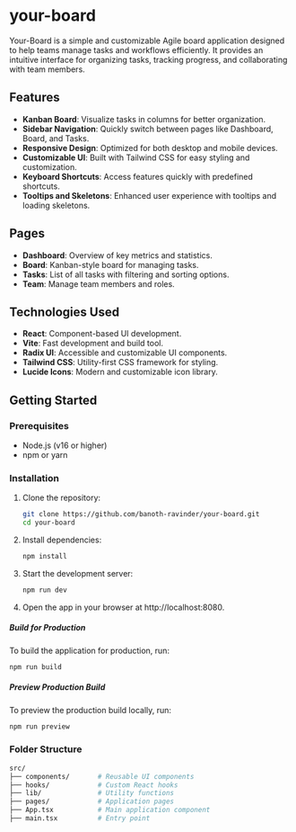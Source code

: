 # your-board

Your-Board is a simple and customizable Agile board application designed to help teams manage tasks and workflows efficiently. It provides an intuitive interface for organizing tasks, tracking progress, and collaborating with team members.

## Features

- **Kanban Board**: Visualize tasks in columns for better organization.
- **Sidebar Navigation**: Quickly switch between pages like Dashboard, Board, and Tasks.
- **Responsive Design**: Optimized for both desktop and mobile devices.
- **Customizable UI**: Built with Tailwind CSS for easy styling and customization.
- **Keyboard Shortcuts**: Access features quickly with predefined shortcuts.
- **Tooltips and Skeletons**: Enhanced user experience with tooltips and loading skeletons.

## Pages

- **Dashboard**: Overview of key metrics and statistics.
- **Board**: Kanban-style board for managing tasks.
- **Tasks**: List of all tasks with filtering and sorting options.
- **Team**: Manage team members and roles.

## Technologies Used

- **React**: Component-based UI development.
- **Vite**: Fast development and build tool.
- **Radix UI**: Accessible and customizable UI components.
- **Tailwind CSS**: Utility-first CSS framework for styling.
- **Lucide Icons**: Modern and customizable icon library.

## Getting Started

### Prerequisites

- Node.js (v16 or higher)
- npm or yarn

### Installation

1. Clone the repository:
   ```bash
   git clone https://github.com/banoth-ravinder/your-board.git
   cd your-board
   ```

2. Install dependencies:
   ```bash
   npm install
   ```

3. Start the development server:
   ```bash
   npm run dev
   ```

4. Open the app in your browser at http://localhost:8080.

##### Build for Production
To build the application for production, run:
```bash
npm run build
```

##### Preview Production Build
To preview the production build locally, run:
```bash
npm run preview
```

### Folder Structure

```bash
src/
├── components/       # Reusable UI components
├── hooks/            # Custom React hooks
├── lib/              # Utility functions
├── pages/            # Application pages
├── App.tsx           # Main application component
├── main.tsx          # Entry point
```

